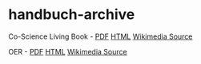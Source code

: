# handbuch-archive

Co-Science Living Book - [PDF](https://mrchristian.github.io/handbuch-archive/co-science-living-book/PDF/Handbuch%20CoScience_%20Druckversion%20-%20Handbuch.io.pdf) [HTML](https://mrchristian.github.io/handbuch-archive/co-science-living-book/html/Handbuch%20CoScience_%20Druckversion%20-%20Handbuch.io.html) [Wikimedia Source](https://mrchristian.github.io/handbuch-archive/co-science-living-book/mediawiki-source/)

OER - [PDF](https://mrchristian.github.io/handbuch-archive/OER/PDF/OER.pdf) [HTML](https://mrchristian.github.io/handbuch-archive/OER/HTML/Leitfaden%20zu%20Open%20Educational%20Resources%20für%20Bibliotheken%20und%20Informationseinrichtungen%20-%20Handbuch.io.html) [Wikimedia Source](https://github.com/mrchristian/handbuch-archive/tree/main/OER/mediawiki-source)

